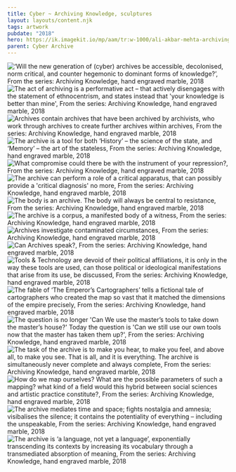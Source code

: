 ```yaml
---
title: Cyber ~ Archiving Knowledge, sculptures
layout: layouts/content.njk
tags: artwork
pubdate: "2018"
hero: https://ik.imagekit.io/mp/aam/tr:w-1000/ali-akbar-mehta-archiving-knowledge_01-2008.jpg
parent: Cyber Archive
---
```

![‘Will the new generation of (cyber) archives be accessible, decolonised, norm critical, and counter hegemonic to dominant forms of knowledge?’, From the series: Archiving Knowledge, hand engraved marble, 2018](https://ik.imagekit.io/mp/aam/tr:w-1000/ali-akbar-mehta-archiving-knowledge_01-2008.jpg)
![The act of archiving is a performative act – that actively disengages with the statement of ethnocentrism, and states instead that 'your knowledge is better than mine', From the series: Archiving Knowledge, hand engraved marble, 2018](https://ik.imagekit.io/mp/aam/tr:w-1000/ali-akbar-mehta-archiving-knowledge_02-2008.jpg)
![Archives contain archives that have been archived by archivists, who work through archives to create further archives within archives, From the series: Archiving Knowledge, hand engraved marble, 2018](https://ik.imagekit.io/mp/aam/tr:w-1000/ali-akbar-mehta-archiving-knowledge_03-2008.jpg)
![The archive is a tool for both ‘History’ – the science of the state, and ‘Memory’ – the art of the stateless, From the series: Archiving Knowledge, hand engraved marble, 2018](https://ik.imagekit.io/mp/aam/tr:w-1000/ali-akbar-mehta-archiving-knowledge_04-2008.jpg)
![What compromise could there be with the instrument of your repression?, From the series: Archiving Knowledge, hand engraved marble, 2018](https://ik.imagekit.io/mp/aam/tr:w-1000/ali-akbar-mehta-archiving-knowledge_05-2008.jpg)
![The archive can perform a role of a critical apparatus, that can possibly provide a 'critical diagnosis' no more, From the series: Archiving Knowledge, hand engraved marble, 2018](https://ik.imagekit.io/mp/aam/tr:w-1000/ali-akbar-mehta-archiving-knowledge_06-2008.jpg)
![The body is an archive. The body will always be central to resistance, From the series: Archiving Knowledge, hand engraved marble, 2018](https://ik.imagekit.io/mp/aam/tr:w-1000/ali-akbar-mehta-archiving-knowledge_07-2008.jpg)
![The archive is a corpus, a manifested body of a witness, From the series: Archiving Knowledge, hand engraved marble, 2018](https://ik.imagekit.io/mp/aam/tr:w-1000/ali-akbar-mehta-archiving-knowledge_08-2008.jpg)
![Archives investigate contaminated circumstances, From the series: Archiving Knowledge, hand engraved marble, 2018](https://ik.imagekit.io/mp/aam/tr:w-1000/ali-akbar-mehta-archiving-knowledge_09-2008.jpg)
![Can Archives speak?, From the series: Archiving Knowledge, hand engraved marble, 2018](https://ik.imagekit.io/mp/aam/tr:w-1000/ali-akbar-mehta-archiving-knowledge_10-2018.jpg)
![Tools & Technology are devoid of their political affiliations, it is only in the way these tools are used, can those political or ideological manifestations that arise from its use, be discussed, From the series: Archiving Knowledge, hand engraved marble, 2018](https://ik.imagekit.io/mp/aam/tr:w-1000/ali-akbar-mehta-archiving-knowledge_11-2018.jpg)
![The fable of ‘The Emperor’s Cartographers’ tells a fictional tale of cartographers who created the map so vast that it matched the dimensions of the empire precisely, From the series: Archiving Knowledge, hand engraved marble, 2018](https://ik.imagekit.io/mp/aam/tr:w-1000/ali-akbar-mehta-archiving-knowledge_12-2018.jpg)
![The question is no longer 'Can We use the master’s tools to take down the master’s house?' Today the question is 'Can we still use our own tools now that the master has taken them up?', From the series: Archiving Knowledge, hand engraved marble, 2018](https://ik.imagekit.io/mp/aam/tr:w-1000/ali-akbar-mehta-archiving-knowledge_13-2018.jpg)
![The task of the archive is to make you hear, to make you feel, and above all, to make you see. That is all, and it is everything. The archive is simultaneously never complete and always complete, From the series: Archiving Knowledge, hand engraved marble, 2018](https://ik.imagekit.io/mp/aam/tr:w-1000/ali-akbar-mehta-archiving-knowledge_14-2018.jpg)
![How do we map ourselves? What are the possible parameters of such a mapping? what kind of a field would this hybrid between social sciences and artistic practice constitute?, From the series: Archiving Knowledge, hand engraved marble, 2018](https://ik.imagekit.io/mp/aam/tr:w-1000/ali-akbar-mehta-archiving-knowledge_15-2018.jpg)
![The archive mediates time and space; fights nostalgia and amnesia; visibalises the silence; it contains the potentiality of everything – including the unspeakable, From the series: Archiving Knowledge, hand engraved marble, 2018](https://ik.imagekit.io/mp/aam/tr:w-1000/ali-akbar-mehta-archiving-knowledge_16-2018.jpg)
![The archive is ‘a language, not yet a language’, exponentially transcending its contexts by increasing its vocabulary through a transmediated absorption of meaning, From the series: Archiving Knowledge, hand engraved marble, 2018](https://ik.imagekit.io/mp/aam/tr:w-1000/ali-akbar-mehta-archiving-knowledge_17-2018.jpg)
